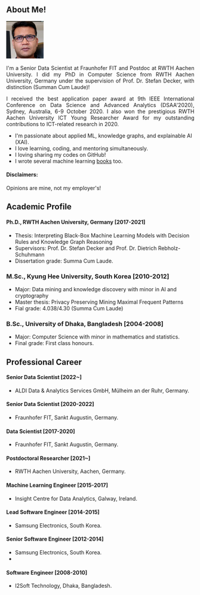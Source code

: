 ## About Me!
<img class="profile-picture" src="img/1664312512000.jpg" width="100">

<p style='text-align: justify;'> I'm a Senior Data Scientist at Fraunhofer FIT and Postdoc at RWTH Aachen University. I did my PhD in Computer Science from RWTH Aachen University, Germany under the supervision of Prof. Dr. Stefan Decker, with distinction (Summan Cum Laude)! </p>

<p style='text-align: justify;'>I received the best application paper award at 9th IEEE International Conference on Data Science and Advanced Analytics (DSAA'2020),  Sydney, Australia, 6-9 October 2020. I also won the prestigious RWTH Aachen University ICT Young Researcher Award for my outstanding contributions to ICT-related research in 2020. </p>

- I'm passionate about applied ML, knowledge graphs, and explainable AI (XAI). 
- I love learning, coding, and mentoring simultaneously. 
- I loving sharing my codes on GitHub! 
- I wrote several machine learning [books](https://www.amazon.com/s?k=Md.+Rezaul+Karim&ref=nb_sb_noss) too.

#### Disclaimers: 
Opinions are mine, not my employer's! 

## Academic Profile
#### Ph.D., RWTH Aachen University, Germany [2017-2021]
- Thesis: Interpreting Black-Box Machine Learning Models with Decision Rules and Knowledge Graph Reasoning 
- Supervisors: Prof. Dr. Stefan Decker and Prof. Dr. Dietrich Rebholz-Schuhmann
- Dissertation grade: Summa Cum Laude.

### M.Sc., Kyung Hee University, South Korea [2010-2012]
- Major: Data mining and knowledge discovery with minor in AI and cryptography
- Master thesis: Privacy Preserving Mining Maximal Frequent Patterns
- Fial grade: 4.038/4.30 (Summa Cum Laude)

### B.Sc., University of Dhaka, Bangladesh [2004-2008]
- Major: Computer Science with minor in mathematics and statistics.
- Final grade: First class honours.

## Professional Career
#### Senior Data Scientist [2022~]
- ALDI Data & Analytics Services GmbH, Mülheim an der Ruhr, Germany. 

#### Senior Data Scientist [2020-2022]
- Fraunhofer FIT, Sankt Augustin, Germany. 

#### Data Scientist [2017-2020]
- Fraunhofer FIT, Sankt Augustin, Germany. 

#### Postdoctoral Researcher [2021~]
- RWTH Aachen University, Aachen, Germany. 

#### Machine Learning Engineer [2015-2017]
- Insight Centre for Data Analytics, Galway, Ireland.

#### Lead Software Engineer [2014-2015]
-  Samsung Electronics, South Korea.

#### Senior Software Engineer [2012-2014]
-  Samsung Electronics, South Korea.
-  
#### Software Engineer [2008-2010]
- I2Soft Technology, Dhaka, Bangladesh.
